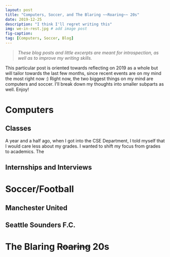 ```yaml
---
layout: post
title: "Computers, Soccer, and The Blaring ~~Roaring~~ 20s"
date: 2019-12-25
description: "I think I'll regret writing this"
img: we-in-rest.jpg # add image post
fig-caption:
tag: [Computers, Soccer, Blog]
---
```


> *These blog posts and little excerpts are meant for introspection, as well as to improve my writing skills.*

This particular post is oriented towards reflecting on 2019 as a whole but will tailor towards the last few months, 
since recent events are on my mind the most right now :) Right now, the two biggest things on my mind are computers 
and soccer. I'll break down my thoughts into smaller subparts as well. Enjoy! 

# Computers 

## Classes 

A year and a half ago, when I got into the CSE Department, I told myself that I would care less about my grades. I wanted to shift my focus from grades to academics. The 

## Internships and Interviews 

# Soccer/Football

## Manchester United 

## Seattle Sounders F.C.

# The Blaring ~~Roaring~~ 20s

